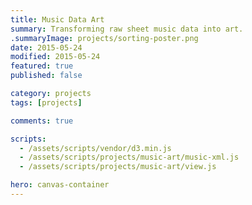 ```yaml
---
title: Music Data Art
summary: Transforming raw sheet music data into art.
.summaryImage: projects/sorting-poster.png
date: 2015-05-24
modified: 2015-05-24
featured: true
published: false

category: projects
tags: [projects]

comments: true

scripts:
  - /assets/scripts/vendor/d3.min.js
  - /assets/scripts/projects/music-art/music-xml.js
  - /assets/scripts/projects/music-art/view.js

hero: canvas-container
---
```

